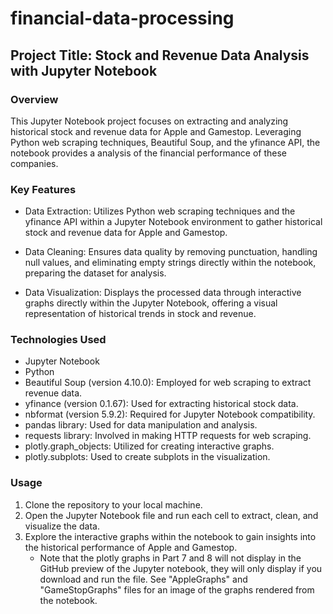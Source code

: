 # financial-data-processing
## Project Title: Stock and Revenue Data Analysis with Jupyter Notebook

### Overview
This Jupyter Notebook project focuses on extracting and analyzing historical stock and revenue data for Apple and Gamestop. Leveraging Python web scraping techniques, Beautiful Soup, and the yfinance API, the notebook provides a analysis of the financial performance of these companies.

### Key Features
* Data Extraction: Utilizes Python web scraping techniques and the yfinance API within a Jupyter Notebook environment to gather historical stock and revenue data for Apple and Gamestop.

* Data Cleaning: Ensures data quality by removing punctuation, handling null values, and eliminating empty strings directly within the notebook, preparing the dataset for analysis.

* Data Visualization: Displays the processed data through interactive graphs directly within the Jupyter Notebook, offering a visual representation of historical trends in stock and revenue.

### Technologies Used
* Jupyter Notebook
* Python
* Beautiful Soup (version 4.10.0): Employed for web scraping to extract revenue data.
* yfinance (version 0.1.67): Used for extracting historical stock data.
* nbformat (version 5.9.2): Required for Jupyter Notebook compatibility.
* pandas library: Used for data manipulation and analysis.
* requests library: Involved in making HTTP requests for web scraping.
* plotly.graph_objects: Utilized for creating interactive graphs.
* plotly.subplots: Used to create subplots in the visualization.

### Usage
1. Clone the repository to your local machine.
2. Open the Jupyter Notebook file and run each cell to extract, clean, and visualize the data.
3. Explore the interactive graphs within the notebook to gain insights into the historical performance of Apple and Gamestop.
   * Note that the plotly graphs in Part 7 and 8 will not display in the GitHub preview of the Jupyter notebook, they will only display if you download and run the file. See "AppleGraphs" and "GameStopGraphs" files for an image of the graphs rendered from the notebook.
